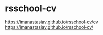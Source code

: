 # rsschool-cv

https://imanastasiav.github.io/rsschool-cv/cv
https://imanastasiav.github.io/rsschool-cv/
